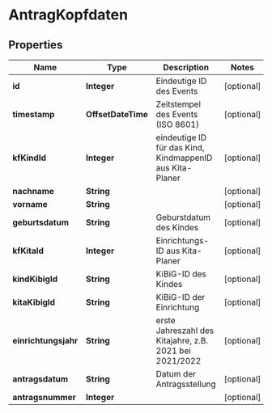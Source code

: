 

# AntragKopfdaten


## Properties

| Name | Type | Description | Notes |
|------------ | ------------- | ------------- | -------------|
|**id** | **Integer** | Eindeutige ID des Events |  [optional] |
|**timestamp** | **OffsetDateTime** | Zeitstempel des Events (ISO 8601) |  [optional] |
|**kfKindId** | **Integer** | eindeutige ID für das Kind, KindmappenID aus Kita-Planer |  [optional] |
|**nachname** | **String** |  |  [optional] |
|**vorname** | **String** |  |  [optional] |
|**geburtsdatum** | **String** | Geburstdatum des Kindes |  [optional] |
|**kfKitaId** | **Integer** | Einrichtungs-ID aus Kita-Planer |  [optional] |
|**kindKibigId** | **String** | KiBiG-ID des Kindes |  [optional] |
|**kitaKibigId** | **String** | KiBiG-ID der Einrichtung |  [optional] |
|**einrichtungsjahr** | **String** | erste Jahreszahl des Kitajahre, z.B. 2021 bei 2021/2022 |  [optional] |
|**antragsdatum** | **String** | Datum der Antragsstellung |  [optional] |
|**antragsnummer** | **Integer** |  |  [optional] |



